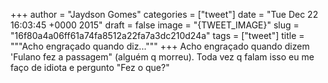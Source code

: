 
+++
author = "Jaydson Gomes"
categories = ["tweet"]
date = "Tue Dec 22 16:03:45 +0000 2015"
draft = false
image = "{TWEET_IMAGE}"
slug = "16f80a4a06ff61a74fa8512a22fa7a3dc210d24a"
tags = ["tweet"]
title = """Acho engraçado quando diz..."""
+++
Acho engraçado quando dizem 'Fulano fez a passagem"  (alguém q morreu). Toda vez q falam isso eu me faço de idiota e pergunto "Fez o que?"

